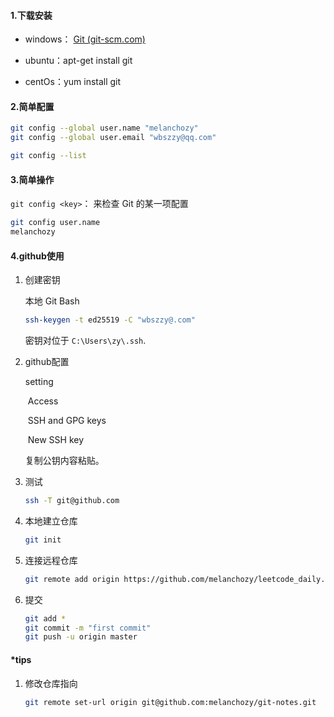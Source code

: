 #### 1.下载安装

- windows： [Git (git-scm.com)](https://git-scm.com/)

- ubuntu：apt-get install git
- centOs：yum install git

#### 2.简单配置

```bash
git config --global user.name "melanchozy"
git config --global user.email "wbszzy@qq.com"

git config --list
```

#### 3.简单操作

`git config <key>`： 来检查 Git 的某一项配置

```bash
git config user.name
melanchozy
```

#### 4.github使用

1. 创建密钥

   本地 Git Bash

   ```sh
   ssh-keygen -t ed25519 -C "wbszzy@.com"
   ```

   密钥对位于 `C:\Users\zy\.ssh`.

2. github配置 

   setting 

   ​	Access 

   ​		SSH and GPG keys

   ​			New SSH key

   复制公钥内容粘贴。

3. 测试

   ```sh
   ssh -T git@github.com
   ```

4. 本地建立仓库

   ```sh
   git init
   ```

5. 连接远程仓库

   ```sh
   git remote add origin https://github.com/melanchozy/leetcode_daily.git
   ```

6. 提交

   ```sh
   git add *
   git commit -m "first commit"
   git push -u origin master
   ```

#### *tips

1. 修改仓库指向

   ```bash
   git remote set-url origin git@github.com:melanchozy/git-notes.git
   ```

